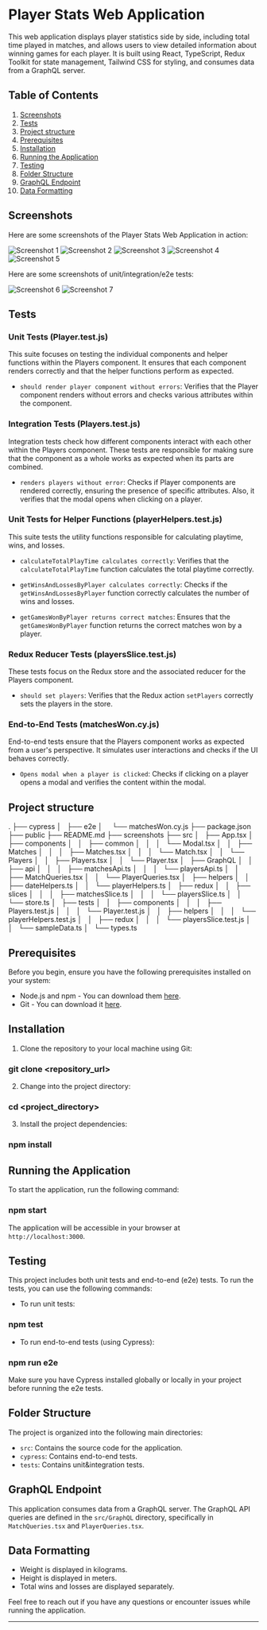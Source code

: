 # Player Stats Web Application

This web application displays player statistics side by side, including total time played in matches, and allows users to view detailed information about winning games for each player. It is built using React, TypeScript, Redux Toolkit for state management, Tailwind CSS for styling, and consumes data from a GraphQL server.

## Table of Contents

1. [Screenshots](#screenshots)
2. [Tests](#tests)
3. [Project structure](#project-structure)
4. [Prerequisites](#prerequisites)
5. [Installation](#installation)
6. [Running the Application](#running-the-application)
7. [Testing](#testing)
8. [Folder Structure](#folder-structure)
9. [GraphQL Endpoint](#graphql-endpoint)
10. [Data Formatting](#data-formatting)

## Screenshots

Here are some screenshots of the Player Stats Web Application in action:

![Screenshot 1](screenshots/screenshot1.png)
![Screenshot 2](screenshots/screenshot2.png)
![Screenshot 3](screenshots/screenshot3.png)
![Screenshot 4](screenshots/screenshot4.png)
![Screenshot 5](screenshots/screenshot5.png)

Here are some screenshots of unit/integration/e2e tests:

![Screenshot 6](screenshots/screenshot6.png)
![Screenshot 7](screenshots/screenshot7.png)

## Tests

### Unit Tests (Player.test.js)

This suite focuses on testing the individual components and helper functions within the Players component. It ensures that each component renders correctly and that the helper functions perform as expected.

- `should render player component without errors`: Verifies that the Player component renders without errors and checks various attributes within the component.

### Integration Tests (Players.test.js)

Integration tests check how different components interact with each other within the Players component. These tests are responsible for making sure that the component as a whole works as expected when its parts are combined.

- `renders players without error`: Checks if Player components are rendered correctly, ensuring the presence of specific attributes. Also, it verifies that the modal opens when clicking on a player.

### Unit Tests for Helper Functions (playerHelpers.test.js)

This suite tests the utility functions responsible for calculating playtime, wins, and losses.

- `calculateTotalPlayTime calculates correctly`: Verifies that the `calculateTotalPlayTime` function calculates the total playtime correctly.

- `getWinsAndLossesByPlayer calculates correctly`: Checks if the `getWinsAndLossesByPlayer` function correctly calculates the number of wins and losses.

- `getGamesWonByPlayer returns correct matches`: Ensures that the `getGamesWonByPlayer` function returns the correct matches won by a player.

### Redux Reducer Tests (playersSlice.test.js)

These tests focus on the Redux store and the associated reducer for the Players component.

- `should set players`: Verifies that the Redux action `setPlayers` correctly sets the players in the store.

### End-to-End Tests (matchesWon.cy.js)

End-to-end tests ensure that the Players component works as expected from a user's perspective. It simulates user interactions and checks if the UI behaves correctly.

- `Opens modal when a player is clicked`: Checks if clicking on a player opens a modal and verifies the content within the modal.

## Project structure

.
├── cypress
│   ├── e2e
│     └── matchesWon.cy.js
├── package.json
├── public
├── README.md
├── screenshots
├── src
│   ├── App.tsx
│   ├── components
│   │   ├── common
│   │   │   └── Modal.tsx
│   │   ├── Matches
│   │   │   ├── Matches.tsx
│   │   │   └── Match.tsx
│   │   └── Players
│   │   ├── Players.tsx
│   │   └── Player.tsx
│   ├── GraphQL
│   │   ├── api
│   │   │   ├── matchesApi.ts
│   │   │   └── playersApi.ts
│   │   ├── MatchQueries.tsx
│   │   └── PlayerQueries.tsx
│   ├── helpers
│   │   ├── dateHelpers.ts
│   │   └── playerHelpers.ts
│   ├── redux
│   │   ├── slices
│   │   │   ├── matchesSlice.ts
│   │   │   └── playersSlice.ts
│   │   └── store.ts
│   ├── tests
│   │   ├── components
│   │   │   ├── Players.test.js
│   │   │   └── Player.test.js
│   │   ├── helpers
│   │   │   └── playerHelpers.test.js
│   │   ├── redux
│   │   │   └── playersSlice.test.js
│   │   └── sampleData.ts
│   └── types.ts

## Prerequisites

Before you begin, ensure you have the following prerequisites installed on your system:

- Node.js and npm - You can download them [here](https://nodejs.org/).
- Git - You can download it [here](https://git-scm.com/).

## Installation

1. Clone the repository to your local machine using Git:

### git clone <repository_url>

2. Change into the project directory:

### cd <project_directory>

3. Install the project dependencies:

### npm install

## Running the Application

To start the application, run the following command:

### npm start

The application will be accessible in your browser at `http://localhost:3000`.

## Testing

This project includes both unit tests and end-to-end (e2e) tests. To run the tests, you can use the following commands:

- To run unit tests:

### npm test

- To run end-to-end tests (using Cypress):

### npm run e2e

Make sure you have Cypress installed globally or locally in your project before running the e2e tests.

## Folder Structure

The project is organized into the following main directories:

- `src`: Contains the source code for the application.
- `cypress`: Contains end-to-end tests.
- `tests`: Contains unit&integration tests.

## GraphQL Endpoint

This application consumes data from a GraphQL server. The GraphQL API queries are defined in the `src/GraphQL` directory, specifically in `MatchQueries.tsx` and `PlayerQueries.tsx`.

## Data Formatting

- Weight is displayed in kilograms.
- Height is displayed in meters.
- Total wins and losses are displayed separately.

Feel free to reach out if you have any questions or encounter issues while running the application.

---
